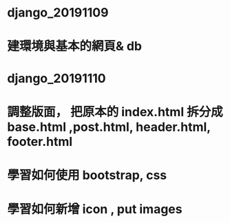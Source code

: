 # django_20191109
# 
# 建環境與基本的網頁& db
# 
# django_20191110
# 
# 調整版面， 把原本的 index.html 拆分成 base.html ,post.html, header.html, footer.html
# 學習如何使用 bootstrap,  css
# 學習如何新增 icon , put images 




